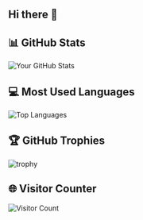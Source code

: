 ## Hi there 👋

<!--
**concrete-sangminlee/concrete-sangminlee** is a ✨ _special_ ✨ repository because its `README.md` (this file) appears on your GitHub profile.

Here are some ideas to get you started:

- 🔭 I’m currently working on ...
- 🌱 I’m currently learning ...
- 👯 I’m looking to collaborate on ...
- 🤔 I’m looking for help with ...
- 💬 Ask me about ...
- 📫 How to reach me: ...
- 😄 Pronouns: ...
- ⚡ Fun fact: ...
-->

## 📊 GitHub Stats

![Your GitHub Stats](https://github-readme-stats.vercel.app/api?username=concrete-sangminlee&show_icons=true&theme=radical)

## 💻 Most Used Languages

![Top Languages](https://github-readme-stats.vercel.app/api/top-langs/?username=concrete-sangminlee&layout=compact&theme=radical)

## 🏆 GitHub Trophies

![trophy](https://github-profile-trophy.vercel.app/?username=concrete-sangminlee&theme=onedark)

## 🌐 Visitor Counter

![Visitor Count](https://profile-counter.glitch.me/{concrete-sangminlee}/count.svg)
